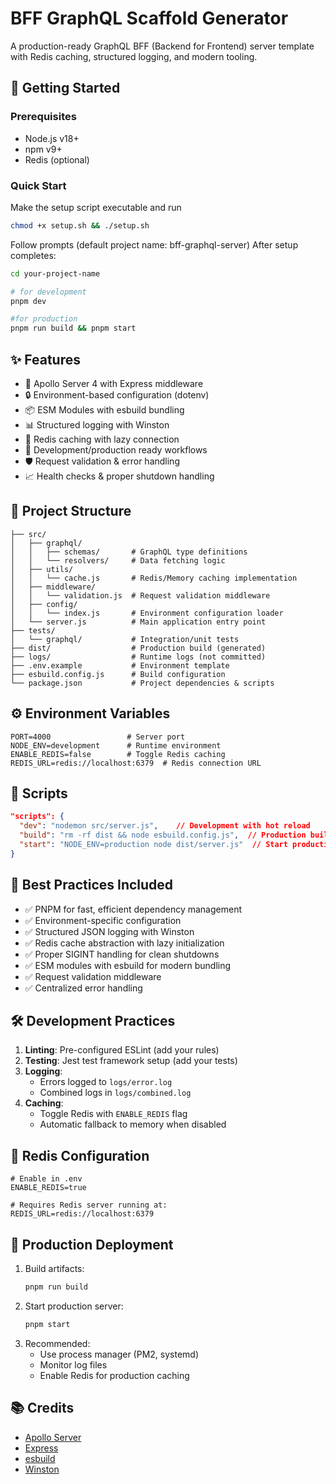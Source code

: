 # BFF GraphQL Scaffold Generator

A production-ready GraphQL BFF (Backend for Frontend) server template with Redis caching, structured logging, and modern tooling.

## 🚀 Getting Started

### Prerequisites
- Node.js v18+
- npm v9+
- Redis (optional)

### Quick Start

Make the setup script executable and run
```bash
chmod +x setup.sh && ./setup.sh
```
Follow prompts (default project name: bff-graphql-server)
After setup completes:
```bash
cd your-project-name

# for development
pnpm dev

#for production
pnpm run build && pnpm start 
```

## ✨ Features
- 🚀 Apollo Server 4 with Express middleware
- 🔒 Environment-based configuration (dotenv)
- 📦 ESM Modules with esbuild bundling
- 📊 Structured logging with Winston
- 🧩 Redis caching with lazy connection
- 🔄 Development/production ready workflows
- 🛡️ Request validation & error handling
- 📈 Health checks & proper shutdown handling

## 📁 Project Structure

```
├── src/
│   ├── graphql/
│   │   ├── schemas/       # GraphQL type definitions
│   │   └── resolvers/     # Data fetching logic
│   ├── utils/
│   │   └── cache.js       # Redis/Memory caching implementation
│   ├── middleware/
│   │   └── validation.js  # Request validation middleware
│   ├── config/
│   │   └── index.js       # Environment configuration loader
│   └── server.js          # Main application entry point
├── tests/
│   └── graphql/           # Integration/unit tests
├── dist/                  # Production build (generated)
├── logs/                  # Runtime logs (not committed)
├── .env.example           # Environment template
├── esbuild.config.js      # Build configuration
└── package.json           # Project dependencies & scripts
```

## ⚙️ Environment Variables
```env
PORT=4000                 # Server port
NODE_ENV=development      # Runtime environment
ENABLE_REDIS=false        # Toggle Redis caching
REDIS_URL=redis://localhost:6379  # Redis connection URL
```

## 📜 Scripts
```json
"scripts": {
  "dev": "nodemon src/server.js",    // Development with hot reload
  "build": "rm -rf dist && node esbuild.config.js",  // Production build
  "start": "NODE_ENV=production node dist/server.js"  // Start production server
}
```

## 🔧 Best Practices Included
- ✅ PNPM for fast, efficient dependency management
- ✅ Environment-specific configuration
- ✅ Structured JSON logging with Winston
- ✅ Redis cache abstraction with lazy initialization
- ✅ Proper SIGINT handling for clean shutdowns
- ✅ ESM modules with esbuild for modern bundling
- ✅ Request validation middleware
- ✅ Centralized error handling

## 🛠 Development Practices
1. **Linting**: Pre-configured ESLint (add your rules)
2. **Testing**: Jest test framework setup (add your tests)
3. **Logging**: 
   - Errors logged to `logs/error.log`
   - Combined logs in `logs/combined.log`
4. **Caching**:
   - Toggle Redis with `ENABLE_REDIS` flag
   - Automatic fallback to memory when disabled

## 🚨 Redis Configuration
```env
# Enable in .env
ENABLE_REDIS=true

# Requires Redis server running at:
REDIS_URL=redis://localhost:6379
```

## 🚀 Production Deployment
1. Build artifacts:
   ```bash
   pnpm run build
   ```
2. Start production server:
   ```bash
   pnpm start
   ```
3. Recommended:
   - Use process manager (PM2, systemd)
   - Monitor log files
   - Enable Redis for production caching

## 📚 Credits
- [Apollo Server](https://www.apollographql.com/docs/apollo-server/)
- [Express](https://expressjs.com/)
- [esbuild](https://esbuild.github.io/)
- [Winston](https://github.com/winstonjs/winston)
